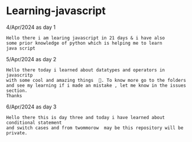 # Learning-javascript

4/Apr/2024 as day 1

    Hello there i am learing javascript in 21 days & i have also 
    some prior knowledge of python which is helping me to learn 
    java script

5/Apr/2024 as day 2 

    Hello there today i learned about datatypes and operators in javascritp 
    with some cool and amazing things  🚀. To know more go to the folders
    and see my learning if i made an mistake , let me know in the issues section.
    Thanks  

6/Apr/2024 as day 3

    Hello there this is day three and today i have learned about conditional statement
    and switch cases and from twommorow  may be this repository will be private.